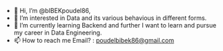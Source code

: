 - 👋 Hi, I’m @bIBEKpoudel86,
- 👀 I’m interested in Data and its various behavious in different forms.
- 🌱 I’m currently learning Backend and further I want to learn and pursue my career in Data Engineering.
- 📫 How to reach me Email? : poudelbibek86@gmail.com

<!---
bIBEKpoudel86/bIBEKpoudel86 is a ✨ special ✨ repository because its `README.md` (this file) appears on your GitHub profile.
You can click the Preview link to take a look at your changes.
--->
